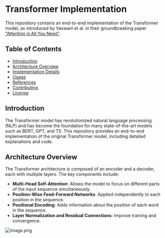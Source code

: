 # Transformer Implementation

This repository contains an end-to-end implementation of the Transformer model, as introduced by Vaswani et al. in their groundbreaking paper ["Attention is All You Need"](https://arxiv.org/abs/1706.03762).

## Table of Contents
- [Introduction](#introduction)
- [Architecture Overview](#architecture-overview)
- [Implementation Details](#implementation-details)
- [Usage](#usage)
- [References](#references)
- [Contributing](#contributing)
- [License](#license)

## Introduction

The Transformer model has revolutionized natural language processing (NLP) and has become the foundation for many state-of-the-art models such as BERT, GPT, and T5. This repository provides an end-to-end implementation of the original Transformer model, including detailed explanations and code.

## Architecture Overview

The Transformer architecture is composed of an encoder and a decoder, each with multiple layers. The key components include:
- **Multi-Head Self-Attention**: Allows the model to focus on different parts of the input sequence simultaneously.
- **Position-Wise Feed-Forward Networks**: Applied independently to each position in the sequence.
- **Positional Encoding**: Adds information about the position of each word in the sequence.
- **Layer Normalization and Residual Connections**: Improve training and convergence.

![image.png](attachment:image.png)
